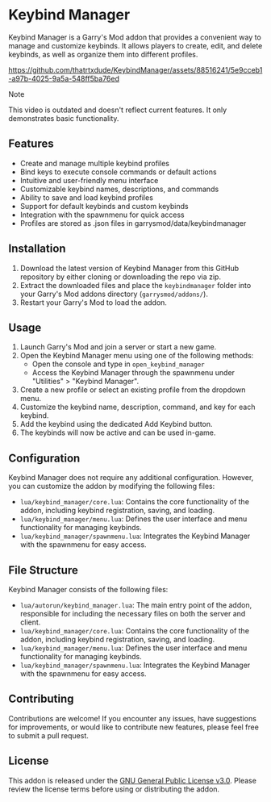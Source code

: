 # Keybind Manager

Keybind Manager is a Garry's Mod addon that provides a convenient way to manage and customize keybinds. It allows players to create, edit, and delete keybinds, as well as organize them into different profiles.

https://github.com/thatrtxdude/KeybindManager/assets/88516241/5e9cceb1-a97b-4025-9a5a-548ff5ba76ed

> [!NOTE]  
> This video is outdated and doesn't reflect current features.
> It only demonstrates basic functionality.

## Features

- Create and manage multiple keybind profiles
- Bind keys to execute console commands or default actions
- Intuitive and user-friendly menu interface
- Customizable keybind names, descriptions, and commands
- Ability to save and load keybind profiles
- Support for default keybinds and custom keybinds
- Integration with the spawnmenu for quick access
- Profiles are stored as .json files in garrysmod/data/keybindmanager

## Installation

1. Download the latest version of Keybind Manager from this GitHub repository by either cloning or downloading the repo via zip.
2. Extract the downloaded files and place the `keybindmanager` folder into your Garry's Mod addons directory (`garrysmod/addons/`).
3. Restart your Garry's Mod to load the addon.

## Usage

1. Launch Garry's Mod and join a server or start a new game.
2. Open the Keybind Manager menu using one of the following methods:
   - Open the console and type in `open_keybind_manager`
   - Access the Keybind Manager through the spawnmenu under "Utilities" > "Keybind Manager".
3. Create a new profile or select an existing profile from the dropdown menu.
5. Customize the keybind name, description, command, and key for each keybind.
6. Add the keybind using the dedicated Add Keybind button.
7. The keybinds will now be active and can be used in-game.

## Configuration

Keybind Manager does not require any additional configuration. However, you can customize the addon by modifying the following files:

- `lua/keybind_manager/core.lua`: Contains the core functionality of the addon, including keybind registration, saving, and loading.
- `lua/keybind_manager/menu.lua`: Defines the user interface and menu functionality for managing keybinds.
- `lua/keybind_manager/spawnmenu.lua`: Integrates the Keybind Manager with the spawnmenu for easy access.

## File Structure

Keybind Manager consists of the following files:

- `lua/autorun/keybind_manager.lua`: The main entry point of the addon, responsible for including the necessary files on both the server and client.
- `lua/keybind_manager/core.lua`: Contains the core functionality of the addon, including keybind registration, saving, and loading.
- `lua/keybind_manager/menu.lua`: Defines the user interface and menu functionality for managing keybinds.
- `lua/keybind_manager/spawnmenu.lua`: Integrates the Keybind Manager with the spawnmenu for easy access.

## Contributing

Contributions are welcome! If you encounter any issues, have suggestions for improvements, or would like to contribute new features, please feel free to submit a pull request.

## License

This addon is released under the [GNU General Public License v3.0](https://www.gnu.org/licenses/gpl-3.0.en.html). Please review the license terms before using or distributing the addon.
